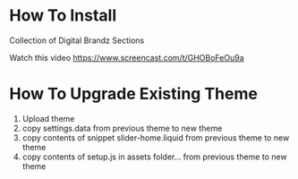 # How To Install
Collection of Digital Brandz Sections

Watch this video
https://www.screencast.com/t/GHOBoFeOu9a


# How To Upgrade Existing Theme
1. Upload theme
2. copy settings.data from previous theme to new theme
3. copy contents of snippet slider-home.liquid from previous theme to new theme
3. copy contents of setup.js in assets folder...  from previous theme to new theme
